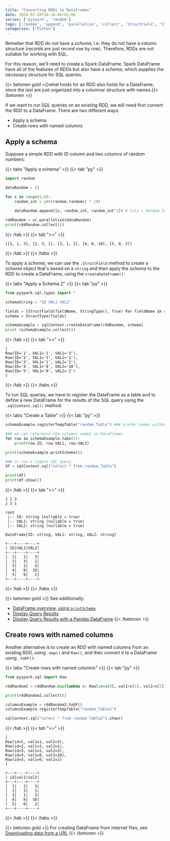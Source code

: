 ```yaml
---
title: "Converting RDDs to Dataframes"
date: 2020-02-20T16:10:04+01:00
series: ['pyspark', 'random']
tags: ['random', 'append', 'parallelize', 'collect', 'StructField', 'StructType', 'createDataFrame', 'registerTempTable', 'printSchema', 'take', 'sql', 'toDF', 'map']
categories: ["Python"]
---
```


Remeber that RDD do not have a _schema_, i.e. they do not have a column structure (records are just record row by row). Therefore, RDDs are not suitable for working with SQL. 

For this reason, we'll need to create a Spark DataFrame. Spark DataFrame have all of the features of RDDs but also have a _schema_, which supplies the necessary structure for SQL queries.

{{< betonen gold >}}what holds for an RDD also holds for a DataFrame, since the last are just organized into a columnar structure with names.{{< /betonen >}}

If we want to run SQL queries on an existing RDD, we will need first convert the RDD to a DataFrame. There are two different ways:

- Apply a schema
- Create rows with named columns

## Apply a schema

Suppose a simple RDD with ID column and two columns of random numbers:

{{< tabs "Apply a schema" >}}
{{< tab "py" >}}
```python
import random

dataRandom = []

for x in range(1,6):
    random_int = int(random.random() * 10)
    
    dataRandom.append([x, random_int, random_int^2]) # Col1 = Random Int | Col2 = squared Random Int

rddRandom = sc.parallelize(dataRandom)
print(rddRandom.collect())
``` 
{{< /tab >}}
{{< tab ">>" >}}
```
[[1, 1, 3], [2, 3, 1], [3, 1, 3], [4, 8, 10], [5, 0, 2]]
```
{{< /tab >}}
{{< /tabs >}}

To apply a _schema_, we can use the `.StructField` method to create a _schema_ object that's based on a `string` and then apply the _schema_ to the RDD to create a DataFrame, using the `createDataFrame()`:

{{< tabs "Apply a Schema 2" >}}
{{< tab "py" >}}
```python
from pyspark.sql.types import *

schemaString = "ID VAL1 VAL2"

fields = [StructField(fieldName, StringType(), True) for fieldName in schemaString.split()]
schema = StructType(fields)

schemaExample = sqlContext.createDataFrame(rddRandom, schema)
print (schemaExample.collect())
``` 
{{< /tab >}}
{{< tab ">>" >}}
```
[
Row(ID='1', VAL1='1', VAL2='3'), 
Row(ID='2', VAL1='3', VAL2='1'), 
Row(ID='3', VAL1='1', VAL2='3'), 
Row(ID='4', VAL1='8', VAL2='10'), 
Row(ID='5', VAL1='0', VAL2='2')
]
```
{{< /tab >}}
{{< /tabs >}}

To run SQL queries, we have to register the DataFrame as a table and to define a new DataFrame for the results of the SQL query using the `.sqlContext.sql()` method.

{{< tabs "Create a Table" >}}
{{< tab "py" >}}
```python
schemaExample.registerTempTable("random_Table") ### prefer names without space; use underscore if necessary

### we can reference the columns names in DataFrames
for row in schemaExample.take(2):
    print(row.ID, row.VAL1, row.VAL2)

print(schemaExample.printSchema())

### or run a simple SQL query:
df = sqlContext.sql("select * from random_Table")

print(df)
print(df.show())
``` 
{{< /tab >}}
{{< tab ">>" >}}
```
1 1 3
2 3 1

root
 |-- ID: string (nullable = true)
 |-- VAL1: string (nullable = true)
 |-- VAL2: string (nullable = true)

DataFrame[ID: string, VAL1: string, VAL2: string]

+---+----+----+
| ID|VAL1|VAL2|
+---+----+----+
|  1|   1|   3|
|  2|   3|   1|
|  3|   1|   3|
|  4|   8|  10|
|  5|   0|   2|
+---+----+----+ 
```
{{< /tab >}}
{{< /tabs >}}

{{< betonen gold >}}
See additionally: 
 - [DataFrame overview, using `printSchema`](/posts/python/pyspark/dataframe-overview-printschema)
 - [Display Query Results](/posts/python/pyspark/display-query-results)
 - [Display Query Results with a Pandas DataFrame](/posts/python/pyspark/display-query-results-with-a-pandas-dataframe) 
{{< /betonen >}}


## Create rows with named columns

Another alternative is to create an RDD with named columns from an existing RDD, using `.map()`  and `Row()`, and then convert it to a DataFrame using `.toDF()`:

{{< tabs "Create rows with named columns" >}}
{{< tab "py" >}}
```python
from pyspark.sql import Row

rddRandom2 = rddRandom.map(lambda x: Row(id=x[0], val1=x[1], val2=x[2]))

print(rddRandom2.collect())

columnsExample = rddRandom2.toDF()
columnsExample.registerTempTable("random_Table2")

sqlContext.sql("select * from random_Table2").show()
``` 
{{< /tab >}}
{{< tab ">>" >}}
```
[
Row(id=1, val1=1, val2=3), 
Row(id=2, val1=3, val2=1), 
Row(id=3, val1=1, val2=3), 
Row(id=4, val1=8, val2=10), 
Row(id=5, val1=0, val2=2)
]

+---+----+----+
| id|val1|val2|
+---+----+----+
|  1|   1|   3|
|  2|   3|   1|
|  3|   1|   3|
|  4|   8|  10|
|  5|   0|   2|
+---+----+----+ 

```
{{< /tab >}}
{{< /tabs >}}

{{< betonen gold >}}
For creating DataFrame from internet files, see [Downloading data from a URL](/posts/python/pyspark/download-data-and-read-in-pyspark-sql)
{{< /betonen >}}